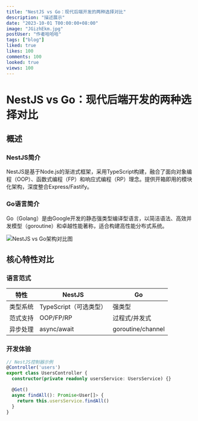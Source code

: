 ```yaml
---
title: "NestJS vs Go：现代后端开发的两种选择对比"
description: "描述展示"
date: "2023-10-01 T00:00:00+08:00"
image: "JGizhEkm.jpg"
postUser: "作者哈哈哈"
tags: ["blog"]
liked: true
likes: 100
comments: 100
looked: true
views: 100
---
```


# NestJS vs Go：现代后端开发的两种选择对比

## 概述

### NestJS简介

NestJS是基于Node.js的渐进式框架，采用TypeScript构建，融合了面向对象编程（OOP）、函数式编程（FP）和响应式编程（RP）理念。提供开箱即用的模块化架构，深度整合Express/Fastify。

### Go语言简介

Go（Golang）是由Google开发的静态强类型编译型语言，以简洁语法、高效并发模型（goroutine）和卓越性能著称，适合构建高性能分布式系统。

![NestJS vs Go架构对比图](https://example.com/compare-arch.png)

## 核心特性对比

### 语言范式

| 特性     | NestJS                 | Go                |
| -------- | ---------------------- | ----------------- |
| 类型系统 | TypeScript（可选类型） | 强类型            |
| 范式支持 | OOP/FP/RP              | 过程式/并发式     |
| 异步处理 | async/await            | goroutine/channel |

### 开发体验

```typescript
// NestJS控制器示例
@Controller('users')
export class UsersController {
  constructor(private readonly usersService: UsersService) {}

  @Get()
  async findAll(): Promise<User[]> {
    return this.usersService.findAll()
  }
}
```
